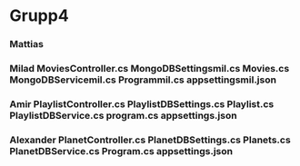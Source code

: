 # Grupp4

### Mattias

### Milad MoviesController.cs MongoDBSettingsmil.cs Movies.cs MongoDBServicemil.cs Programmil.cs appsettingsmil.json

### Amir PlaylistController.cs PlaylistDBSettings.cs Playlist.cs PlaylistDBService.cs program.cs appsettings.json

### Alexander PlanetController.cs PlanetDBSettings.cs Planets.cs PlanetDBService.cs Program.cs appsettings.json 
